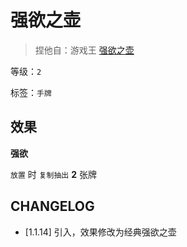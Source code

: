 # 强欲之壶

> 捏他自：游戏王 [强欲之壶](https://zh.moegirl.org.cn/%E5%BC%BA%E6%AC%B2%E4%B9%8B%E5%A3%B6)

等级：`2`

标签：`手牌`

## 效果

**强欲**

`放置` 时 `复制抽出` **2** 张牌

## CHANGELOG

- [1.1.14] 引入，效果修改为经典强欲之壶
